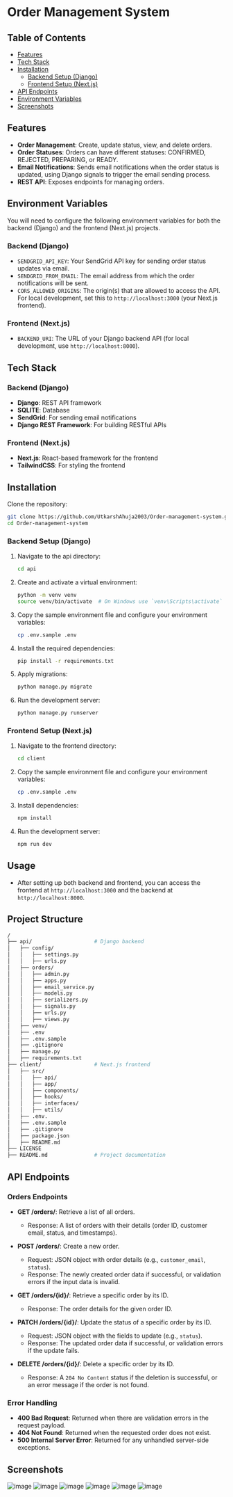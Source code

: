 # Order Management System

## Table of Contents
- [Features](#features)
- [Tech Stack](#tech-stack)
- [Installation](#installation)
  - [Backend Setup (Django)](#backend-setup-django)
  - [Frontend Setup (Next.js)](#frontend-setup-nextjs)
- [API Endpoints](#api-endpoints)
- [Environment Variables](#environment-variables)
- [Screenshots](#screenshots)

## Features
- **Order Management**: Create, update status, view, and delete orders.
- **Order Statuses**: Orders can have different statuses: CONFIRMED, REJECTED, PREPARING, or READY.
- **Email Notifications**: Sends email notifications when the order status is updated, using Django signals to trigger the email sending process.
- **REST API**: Exposes endpoints for managing orders.

## Environment Variables

You will need to configure the following environment variables for both the backend (Django) and the frontend (Next.js) projects.

### Backend (Django)
- `SENDGRID_API_KEY`: Your SendGrid API key for sending order status updates via email.
- `SENDGRID_FROM_EMAIL`: The email address from which the order notifications will be sent.
- `CORS_ALLOWED_ORIGINS`: The origin(s) that are allowed to access the API. For local development, set this to `http://localhost:3000` (your Next.js frontend).

### Frontend (Next.js)
- `BACKEND_URI`: The URL of your Django backend API (for local development, use `http://localhost:8000`).


## Tech Stack

### Backend (Django)
- **Django**: REST API framework
- **SQLITE**: Database
- **SendGrid**: For sending email notifications
- **Django REST Framework**: For building RESTful APIs

### Frontend (Next.js)
- **Next.js**: React-based framework for the frontend
- **TailwindCSS**: For styling the frontend

## Installation

Clone the repository:

```bash
git clone https://github.com/UtkarshAhuja2003/Order-management-system.git
cd Order-management-system
```
### Backend Setup (Django)
1. Navigate to the api directory:
    ```bash
    cd api
    ```
2. Create and activate a virtual environment:
    ```bash
    python -m venv venv
    source venv/bin/activate  # On Windows use `venv\Scripts\activate`
    ```
3. Copy the sample environment file and configure your environment variables:
    ```bash
    cp .env.sample .env
    ```
4. Install the required dependencies:
    ```bash
    pip install -r requirements.txt
    ```
5. Apply migrations:
    ```bash
    python manage.py migrate
    ```
6. Run the development server:
    ```bash
    python manage.py runserver
    ```

### Frontend Setup (Next.js)
1. Navigate to the frontend directory:
    ```bash
    cd client
    ```
2. Copy the sample environment file and configure your environment variables:
    ```bash
    cp .env.sample .env
    ```
3. Install dependencies:
    ```bash
    npm install
    ```
4. Run the development server:
    ```bash
    npm run dev
    ```

## Usage
- After setting up both backend and frontend, you can access the frontend at `http://localhost:3000` and the backend at `http://localhost:8000`.

## Project Structure


```bash
/
├── api/                    # Django backend
│   ├── config/
│   │   ├── settings.py
│   │   ├── urls.py
│   ├── orders/
│   │   ├── admin.py
│   │   ├── apps.py
│   │   ├── email_service.py
│   │   ├── models.py
│   │   ├── serializers.py
│   │   ├── signals.py
│   │   ├── urls.py
│   │   ├── views.py
│   ├── venv/
│   ├── .env
│   ├── .env.sample
│   ├── .gitignore
│   ├── manage.py
│   ├── requirements.txt
├── client/                 # Next.js frontend
│   ├── src/
│   │   ├── api/
│   │   ├── app/
│   │   ├── components/
│   │   ├── hooks/
│   │   ├── interfaces/
│   │   ├── utils/
│   ├── .env.
│   ├── .env.sample
│   ├── .gitignore
│   ├── package.json
│   ├── README.md
├── LICENSE 
├── README.md               # Project documentation

```
## API Endpoints

### Orders Endpoints

- **GET /orders/**: Retrieve a list of all orders.
    - Response: A list of orders with their details (order ID, customer email, status, and timestamps).
  
- **POST /orders/**: Create a new order.
    - Request: JSON object with order details (e.g., `customer_email`, `status`).
    - Response: The newly created order data if successful, or validation errors if the input data is invalid.

- **GET /orders/{id}/**: Retrieve a specific order by its ID.
    - Response: The order details for the given order ID.

- **PATCH /orders/{id}/**: Update the status of a specific order by its ID.
    - Request: JSON object with the fields to update (e.g., `status`).
    - Response: The updated order data if successful, or validation errors if the update fails.

- **DELETE /orders/{id}/**: Delete a specific order by its ID.
    - Response: A `204 No Content` status if the deletion is successful, or an error message if the order is not found.

### Error Handling
- **400 Bad Request**: Returned when there are validation errors in the request payload.
- **404 Not Found**: Returned when the requested order does not exist.
- **500 Internal Server Error**: Returned for any unhandled server-side exceptions.

## Screenshots
![image](https://github.com/user-attachments/assets/d81c18be-5a34-4fd5-bce2-672387d15cb4)
![image](https://github.com/user-attachments/assets/b79f6b70-1fbd-404b-91fe-49c68b2c19f3)
![image](https://github.com/user-attachments/assets/91132dc9-6b68-4cea-9d84-293b4fa5efd9)
![image](https://github.com/user-attachments/assets/d7971381-677b-4015-82d3-ccb8c561ae2d)
![image](https://github.com/user-attachments/assets/6638806f-e148-4b6b-a4d9-2242d75070e3)
![image](https://github.com/user-attachments/assets/08adb89c-8c98-43e8-bd2c-e1b1f8e02d85)







